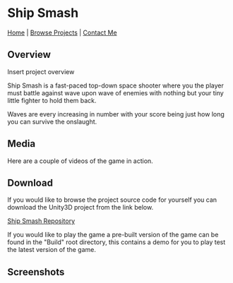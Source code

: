 # Ship Smash

[Home](../../index.md)
|
[Browse Projects](../browse_projects/browse_projects.md)
|
[Contact Me](../contact_me/contact_me.md)

## Overview

Insert project overview

Ship Smash is a fast-paced top-down space shooter where you the player must battle against wave upon wave of enemies with nothing but your tiny little fighter to hold them back. 

Waves are every increasing in number with your score being just how long you can survive the onslaught.

## Media

Here are a couple of videos of the game in action.

## Download

If you would like to browse the project source code for yourself you can download the Unity3D project from the link below.

[Ship Smash Repository](https://github.com/JGoodHub/Heroes-Quest)

If you would like to play the game a pre-built version of the game can be found in the "Build" root directory, this contains a demo for you to play test the latest version of the game.

## Screenshots

